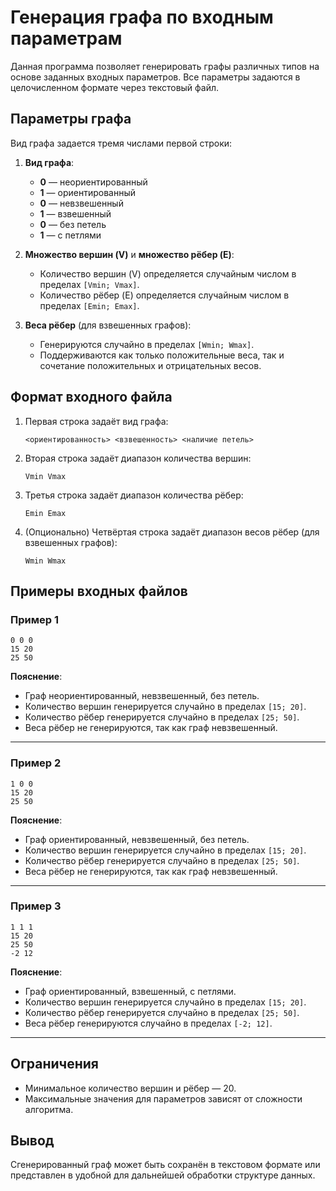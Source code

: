 # Генерация графа по входным параметрам

Данная программа позволяет генерировать графы различных типов на основе заданных входных параметров. Все параметры задаются в целочисленном формате через текстовый файл.

## Параметры графа
Вид графа задается тремя числами первой строки:
1. **Вид графа**:
   - **0** — неориентированный
   - **1** — ориентированный
   - **0** — невзвешенный
   - **1** — взвешенный
   - **0** — без петель
   - **1** — с петлями

2. **Множество вершин (V)** и **множество рёбер (E)**:
   - Количество вершин (V) определяется случайным числом в пределах `[Vmin; Vmax]`.
   - Количество рёбер (E) определяется случайным числом в пределах `[Emin; Emax]`.

3. **Веса рёбер** (для взвешенных графов):
   - Генерируются случайно в пределах `[Wmin; Wmax]`.
   - Поддерживаются как только положительные веса, так и сочетание положительных и отрицательных весов.

## Формат входного файла

1. Первая строка задаёт вид графа:
   ```
   <ориентированность> <взвешенность> <наличие петель>
   ```

2. Вторая строка задаёт диапазон количества вершин:
   ```
   Vmin Vmax
   ```

3. Третья строка задаёт диапазон количества рёбер:
   ```
   Emin Emax
   ```

4. (Опционально) Четвёртая строка задаёт диапазон весов рёбер (для взвешенных графов):
   ```
   Wmin Wmax
   ```

## Примеры входных файлов

### Пример 1
```
0 0 0
15 20
25 50
```

**Пояснение**:
- Граф неориентированный, невзвешенный, без петель.
- Количество вершин генерируется случайно в пределах `[15; 20]`.
- Количество рёбер генерируется случайно в пределах `[25; 50]`.
- Веса рёбер не генерируются, так как граф невзвешенный.

---

### Пример 2
```
1 0 0
15 20
25 50
```

**Пояснение**:
- Граф ориентированный, невзвешенный, без петель.
- Количество вершин генерируется случайно в пределах `[15; 20]`.
- Количество рёбер генерируется случайно в пределах `[25; 50]`.
- Веса рёбер не генерируются, так как граф невзвешенный.

---

### Пример 3
```
1 1 1
15 20
25 50
-2 12
```

**Пояснение**:
- Граф ориентированный, взвешенный, с петлями.
- Количество вершин генерируется случайно в пределах `[15; 20]`.
- Количество рёбер генерируется случайно в пределах `[25; 50]`.
- Веса рёбер генерируются случайно в пределах `[-2; 12]`.

---

## Ограничения
- Минимальное количество вершин и рёбер — 20.
- Максимальные значения для параметров зависят от сложности алгоритма.

## Вывод
Сгенерированный граф может быть сохранён в текстовом формате или представлен в удобной для дальнейшей обработки структуре данных.
